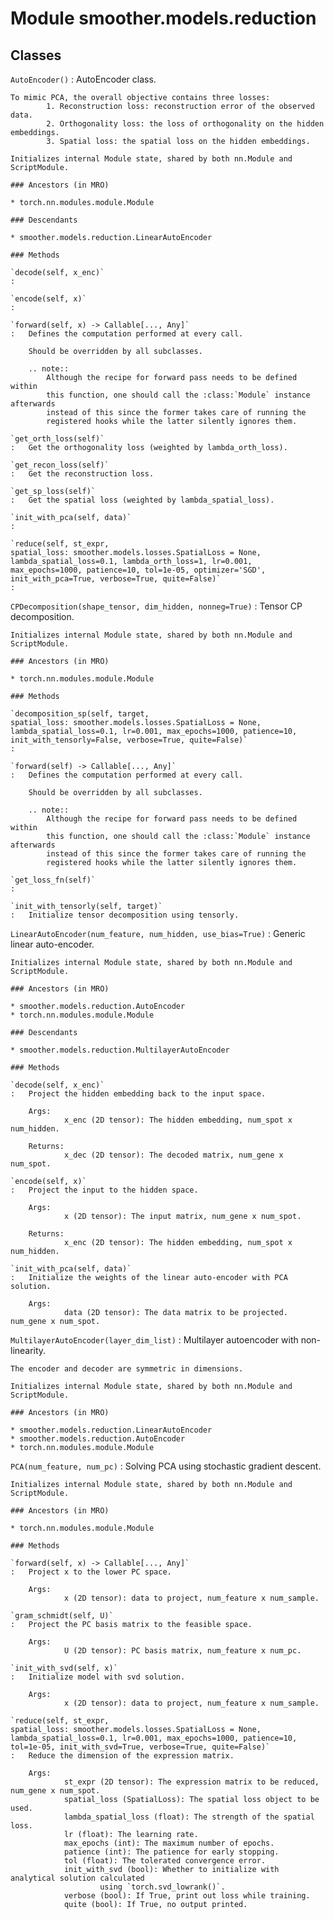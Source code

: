 Module smoother.models.reduction
================================

Classes
-------

`AutoEncoder()`
:   AutoEncoder class.
    
    To mimic PCA, the overall objective contains three losses:
            1. Reconstruction loss: reconstruction error of the observed data.
            2. Orthogonality loss: the loss of orthogonality on the hidden embeddings.
            3. Spatial loss: the spatial loss on the hidden embeddings.
    
    Initializes internal Module state, shared by both nn.Module and ScriptModule.

    ### Ancestors (in MRO)

    * torch.nn.modules.module.Module

    ### Descendants

    * smoother.models.reduction.LinearAutoEncoder

    ### Methods

    `decode(self, x_enc)`
    :

    `encode(self, x)`
    :

    `forward(self, x) ‑> Callable[..., Any]`
    :   Defines the computation performed at every call.
        
        Should be overridden by all subclasses.
        
        .. note::
            Although the recipe for forward pass needs to be defined within
            this function, one should call the :class:`Module` instance afterwards
            instead of this since the former takes care of running the
            registered hooks while the latter silently ignores them.

    `get_orth_loss(self)`
    :   Get the orthogonality loss (weighted by lambda_orth_loss).

    `get_recon_loss(self)`
    :   Get the reconstruction loss.

    `get_sp_loss(self)`
    :   Get the spatial loss (weighted by lambda_spatial_loss).

    `init_with_pca(self, data)`
    :

    `reduce(self, st_expr, spatial_loss: smoother.models.losses.SpatialLoss = None, lambda_spatial_loss=0.1, lambda_orth_loss=1, lr=0.001, max_epochs=1000, patience=10, tol=1e-05, optimizer='SGD', init_with_pca=True, verbose=True, quite=False)`
    :

`CPDecomposition(shape_tensor, dim_hidden, nonneg=True)`
:   Tensor CP decomposition.
    
    Initializes internal Module state, shared by both nn.Module and ScriptModule.

    ### Ancestors (in MRO)

    * torch.nn.modules.module.Module

    ### Methods

    `decomposition_sp(self, target, spatial_loss: smoother.models.losses.SpatialLoss = None, lambda_spatial_loss=0.1, lr=0.001, max_epochs=1000, patience=10, init_with_tensorly=False, verbose=True, quite=False)`
    :

    `forward(self) ‑> Callable[..., Any]`
    :   Defines the computation performed at every call.
        
        Should be overridden by all subclasses.
        
        .. note::
            Although the recipe for forward pass needs to be defined within
            this function, one should call the :class:`Module` instance afterwards
            instead of this since the former takes care of running the
            registered hooks while the latter silently ignores them.

    `get_loss_fn(self)`
    :

    `init_with_tensorly(self, target)`
    :   Initialize tensor decomposition using tensorly.

`LinearAutoEncoder(num_feature, num_hidden, use_bias=True)`
:   Generic linear auto-encoder.
    
    Initializes internal Module state, shared by both nn.Module and ScriptModule.

    ### Ancestors (in MRO)

    * smoother.models.reduction.AutoEncoder
    * torch.nn.modules.module.Module

    ### Descendants

    * smoother.models.reduction.MultilayerAutoEncoder

    ### Methods

    `decode(self, x_enc)`
    :   Project the hidden embedding back to the input space.
        
        Args:
                x_enc (2D tensor): The hidden embedding, num_spot x num_hidden.
        
        Returns:
                x_dec (2D tensor): The decoded matrix, num_gene x num_spot.

    `encode(self, x)`
    :   Project the input to the hidden space.
        
        Args:
                x (2D tensor): The input matrix, num_gene x num_spot.
        
        Returns:
                x_enc (2D tensor): The hidden embedding, num_spot x num_hidden.

    `init_with_pca(self, data)`
    :   Initialize the weights of the linear auto-encoder with PCA solution.
        
        Args:
                data (2D tensor): The data matrix to be projected. num_gene x num_spot.

`MultilayerAutoEncoder(layer_dim_list)`
:   Multilayer autoencoder with non-linearity.
    
    The encoder and decoder are symmetric in dimensions.
    
    Initializes internal Module state, shared by both nn.Module and ScriptModule.

    ### Ancestors (in MRO)

    * smoother.models.reduction.LinearAutoEncoder
    * smoother.models.reduction.AutoEncoder
    * torch.nn.modules.module.Module

`PCA(num_feature, num_pc)`
:   Solving PCA using stochastic gradient descent.
    
    Initializes internal Module state, shared by both nn.Module and ScriptModule.

    ### Ancestors (in MRO)

    * torch.nn.modules.module.Module

    ### Methods

    `forward(self, x) ‑> Callable[..., Any]`
    :   Project x to the lower PC space.
        
        Args:
                x (2D tensor): data to project, num_feature x num_sample.

    `gram_schmidt(self, U)`
    :   Project the PC basis matrix to the feasible space.
        
        Args:
                U (2D tensor): PC basis matrix, num_feature x num_pc.

    `init_with_svd(self, x)`
    :   Initialize model with svd solution.
        
        Args:
                x (2D tensor): data to project, num_feature x num_sample.

    `reduce(self, st_expr, spatial_loss: smoother.models.losses.SpatialLoss = None, lambda_spatial_loss=0.1, lr=0.001, max_epochs=1000, patience=10, tol=1e-05, init_with_svd=True, verbose=True, quite=False)`
    :   Reduce the dimension of the expression matrix.
        
        Args:
                st_expr (2D tensor): The expression matrix to be reduced, num_gene x num_spot.
                spatial_loss (SpatialLoss): The spatial loss object to be used.
                lambda_spatial_loss (float): The strength of the spatial loss.
                lr (float): The learning rate.
                max_epochs (int): The maximum number of epochs.
                patience (int): The patience for early stopping.
                tol (float): The tolerated convergence error.
                init_with_svd (bool): Whether to initialize with analytical solution calculated
                        using `torch.svd_lowrank()`.
                verbose (bool): If True, print out loss while training.
                quite (bool): If True, no output printed.